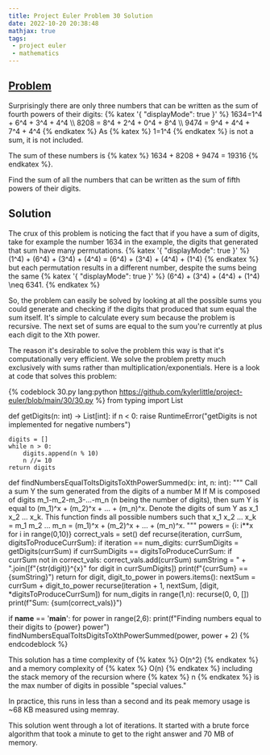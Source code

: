 ```yaml
---
title: Project Euler Problem 30 Solution
date: 2022-10-20 20:38:48
mathjax: true
tags:
 - project euler
 - mathematics
---
```

## [Problem](https://projecteuler.net/problem=30)
Surprisingly there are only three numbers that can be written as the sum of fourth powers of their digits:
{% katex '{ "displayMode": true }' %}
1634=1^4 + 6^4 + 3^4 + 4^4 \\\\
8208 = 8^4 + 2^4 + 0^4 + 8^4 \\\\
9474 = 9^4 + 4^4 + 7^4 + 4^4
{% endkatex %}
As {% katex %} 1=1^4 {% endkatex %} is not a sum, it is not included.

The sum of these numbers is {% katex %} 1634 + 8208 + 9474 = 19316 {% endkatex %}.

Find the sum of all the numbers that can be written as the sum of fifth powers of their digits.

## Solution

The crux of this problem is noticing the fact that if you have a sum of digits, take for example
the number 1634 in the example, the digits that generated that sum have many permutations.
{% katex '{ "displayMode": true }' %}
(1^4) + (6^4) + (3^4) + (4^4) =  (6^4) + (3^4) + (4^4) + (1^4)
{% endkatex %}
but each permutation results in a different number, despite the sums being the same
{% katex '{ "displayMode": true }' %}
(6^4) + (3^4) + (4^4) + (1^4) \neq 6341.
{% endkatex %}

So, the problem can easily be solved by looking at all the possible sums you could
generate and checking if the digits that produced that sum equal the sum itself. It's
simple to calculate every sum because the problem is recursive. The next set of sums
are equal to the sum you're currently at plus each digit to the Xth power.

The reason it's desirable to solve the problem this way is that it's computationally
very efficient. We solve the problem pretty much exclusively with sums rather than
multiplication/exponentials. Here is a look at code that solves this problem:

{% codeblock 30.py lang:python https://github.com/kylerlittle/project-euler/blob/main/30/30.py %}
from typing import List

def getDigits(n: int) -> List[int]:
    if n < 0:
        raise RuntimeError("getDigits is not implemented for negative numbers")
    
    digits = []
    while n > 0:
        digits.append(n % 10)
        n //= 10
    return digits

def findNumbersEqualToItsDigitsToXthPowerSummed(x: int, n: int):
    """
    Call a sum Y the sum generated from the digits of a number M
    If M is composed of digits m_1-m_2-m_3-...-m_n (n being the number of digits),
    then sum Y is equal to (m_1)^x  +  (m_2)^x  +  ...  +  (m_n)^x.
    Denote the digits of sum Y as x_1 x_2 ... x_k.
    This function finds all possible numbers such that
    x_1 x_2 ... x_k = m_1 m_2 ... m_n = (m_1)^x  +  (m_2)^x  +  ...  +  (m_n)^x.
    """
    powers = {i: i**x for i in range(0,10)}
    correct_vals = set()
    def recurse(iteration, currSum, digitsToProduceCurrSum):
        if iteration == num_digits:
            currSumDigits = getDigits(currSum)
            if currSumDigits == digitsToProduceCurrSum:
                if currSum not in correct_vals:
                    correct_vals.add(currSum)
                    sumString = " + ".join([f"{str(digit)}^{x}" for digit in currSumDigits])
                    print(f"{currSum} == {sumString}")
            return
        for digit, digit_to_power in powers.items():
            nextSum = currSum + digit_to_power
            recurse(iteration + 1, nextSum, [digit, *digitsToProduceCurrSum])
    for num_digits in range(1,n):
        recurse(0, 0, [])
    print(f"Sum: {sum(correct_vals)}")

if __name__ == '__main__':
    for power in range(2,6):
        print(f"Finding numbers equal to their digits to {power} power")
        findNumbersEqualToItsDigitsToXthPowerSummed(power, power + 2)
{% endcodeblock %}

This solution has a time complexity of {% katex %} O(n^2) {% endkatex %} and a memory complexity of {% katex %} O(n) {% endkatex %} including the stack memory of the recursion where {% katex %} n {% endkatex %} is the max number of digits in possible "special values."

In practice, this runs in less than a second and its peak memory usage is ~68 KB
measured using memray.

This solution went through a lot of iterations. It started with a brute force algorithm
that took a minute to get to the right answer and 70 MB of memory.